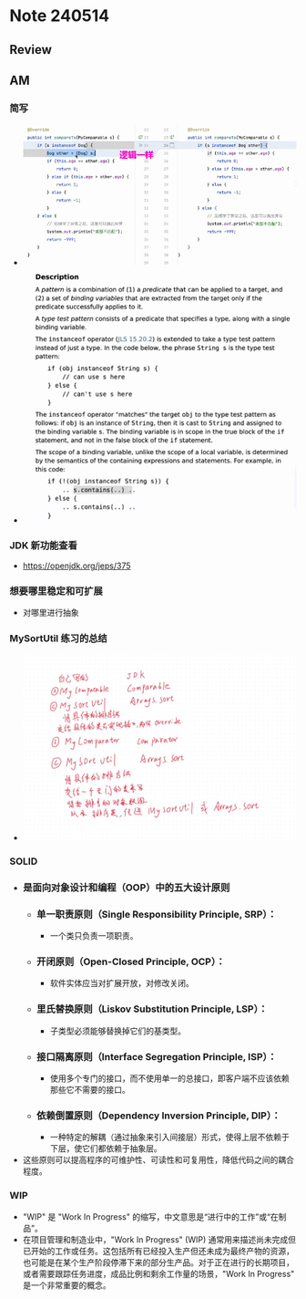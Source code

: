 # Note 240514

## Review

## AM

### 简写 
- ![img.png](img.png)
- ![img_1.png](img_1.png)

### JDK 新功能查看
- https://openjdk.org/jeps/375

### 想要哪里稳定和可扩展
- 对哪里进行抽象

### MySortUtil 练习的总结
- ![img_2.png](img_2.png)

### SOLID 
- ### 是面向对象设计和编程（OOP）中的五大设计原则
    - ### 单一职责原则（Single Responsibility Principle, SRP）：
      - 一个类只负责一项职责。
    - ### 开闭原则（Open-Closed Principle, OCP）：
      - 软件实体应当对扩展开放，对修改关闭。
    - ### 里氏替换原则（Liskov Substitution Principle, LSP）：
      - 子类型必须能够替换掉它们的基类型。
    - ### 接口隔离原则（Interface Segregation Principle, ISP）：
      - 使用多个专门的接口，而不使用单一的总接口，即客户端不应该依赖那些它不需要的接口。
    - ### 依赖倒置原则（Dependency Inversion Principle, DIP）：
      - 一种特定的解耦（通过抽象来引入间接层）形式，使得上层不依赖于下层，使它们都依赖于抽象层。
- 这些原则可以提高程序的可维护性、可读性和可复用性，降低代码之间的耦合程度。

### WIP
- "WIP" 是 "Work In Progress" 的缩写，中文意思是“进行中的工作”或“在制品”。
- 在项目管理和制造业中，"Work In Progress" (WIP) 通常用来描述尚未完成但已开始的工作或任务。这包括所有已经投入生产但还未成为最终产物的资源，也可能是在某个生产阶段停滞下来的部分生产品。对于正在进行的长期项目，或者需要跟踪任务进度，成品比例和剩余工作量的场景，"Work In Progress" 是一个非常重要的概念。
